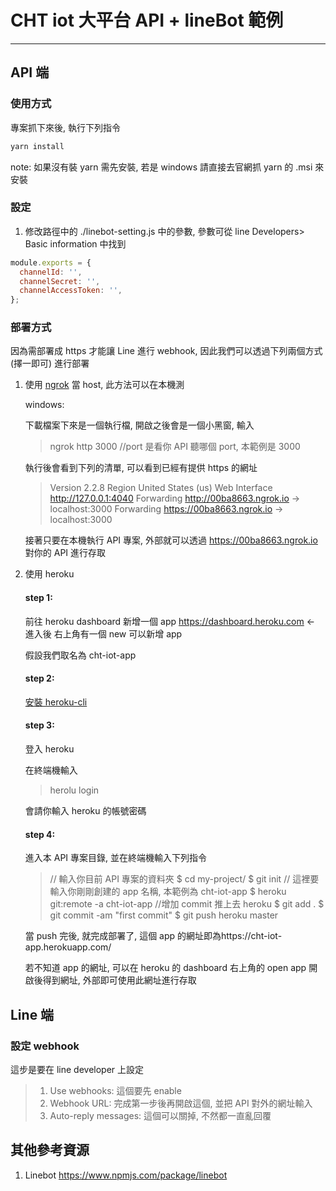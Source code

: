# CHT iot 大平台 API + lineBot 範例

---

## API 端

### 使用方式

專案抓下來後, 執行下列指令

```js
yarn install
```

note:
如果沒有裝 yarn 需先安裝, 若是 windows 請直接去官網抓 yarn 的 .msi 來安裝

### 設定

1. 修改路徑中的 ./linebot-setting.js 中的參數, 參數可從 line Developers> Basic information 中找到

```js
module.exports = {
  channelId: '',
  channelSecret: '',
  channelAccessToken: '',
};
```

### 部署方式

因為需部署成 https 才能讓 Line 進行 webhook, 因此我們可以透過下列兩個方式(擇一即可) 進行部署

1. 使用 [ngrok](<(https://ngrok.com/download)>) 當 host, 此方法可以在本機測

   windows:

   下載檔案下來是一個執行檔, 開啟之後會是一個小黑窗, 輸入

   > ngrok http 3000 //port 是看你 API 聽哪個 port, 本範例是 3000

   執行後會看到下列的清單, 可以看到已經有提供 https 的網址

   > Version 2.2.8
   > Region United States (us)
   > Web Interface http://127.0.0.1:4040
   > Forwarding http://00ba8663.ngrok.io -> localhost:3000
   > Forwarding https://00ba8663.ngrok.io -> localhost:3000

   接著只要在本機執行 API 專案, 外部就可以透過 https://00ba8663.ngrok.io 對你的 API 進行存取

2) 使用 heroku

   #### step 1:

   前往 heroku dashboard 新增一個 app
   https://dashboard.heroku.com <- 進入後 右上角有一個 new 可以新增 app

   假設我們取名為 cht-iot-app

   #### step 2:

   [安裝 heroku-cli](https://devcenter.heroku.com/articles/heroku-cli)

   #### step 3:

   登入 heroku

   在終端機輸入

   > herolu login

   會請你輸入 heroku 的帳號密碼

   #### step 4:

   進入本 API 專案目錄, 並在終端機輸入下列指令

   > // 輸入你目前 API 專案的資料夾
   > $ cd my-project/
   > $ git init
   > // 這裡要輸入你剛剛創建的 app 名稱, 本範例為 cht-iot-app
   > $ heroku git:remote -a cht-iot-app
   > //增加 commit 推上去 heroku
   > $ git add .
   > $ git commit -am "first commit"
   > $ git push heroku master

   當 push 完後, 就完成部署了, 這個 app 的網址即為https://cht-iot-app.herokuapp.com/

   若不知道 app 的網址, 可以在 heroku 的 dashboard 右上角的 open app 開啟後得到網址, 外部即可使用此網址進行存取

## Line 端

### 設定 webhook

這步是要在 line developer 上設定

> 1. Use webhooks: 這個要先 enable
> 2. Webhook URL: 完成第一步後再開啟這個, 並把 API 對外的網址輸入
> 3. Auto-reply messages: 這個可以關掉, 不然都一直亂回覆

## 其他參考資源

1. Linebot https://www.npmjs.com/package/linebot

